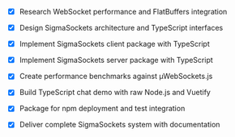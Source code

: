 - [x] Research WebSocket performance and FlatBuffers integration
- [x] Design SigmaSockets architecture and TypeScript interfaces
- [x] Implement SigmaSockets client package with TypeScript
- [x] Implement SigmaSockets server package with TypeScript
- [x] Create performance benchmarks against µWebSockets.js
- [x] Build TypeScript chat demo with raw Node.js and Vuetify
- [x] Package for npm deployment and test integration
- [x] Deliver complete SigmaSockets system with documentation

